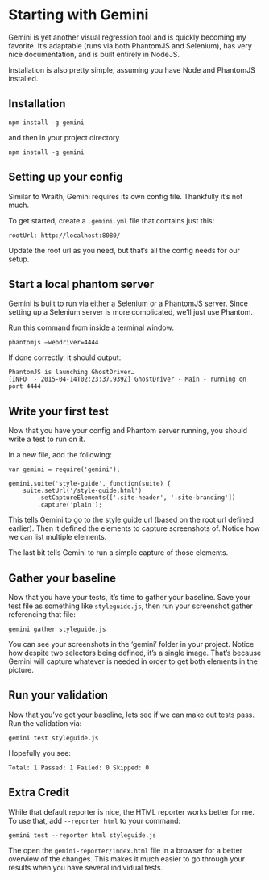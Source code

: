 # Starting with Gemini

Gemini is yet another visual regression tool and is quickly becoming my favorite. It’s adaptable (runs via both PhantomJS and Selenium), has very nice documentation, and is built entirely in NodeJS.

Installation is also pretty simple, assuming you have Node and PhantomJS installed.

## Installation

```
npm install -g gemini
```

and then in your project directory

```
npm install -g gemini
```

## Setting up your config

Similar to Wraith, Gemini requires its own config file. Thankfully it’s not much.

To get started, create a `.gemini.yml` file that contains just this:
```
rootUrl: http://localhost:8080/
```

Update the root url as you need, but that’s all the config needs for our setup.

## Start a local phantom server

Gemini is built to run via either a Selenium or a PhantomJS server. Since setting up a Selenium server is more complicated, we’ll just use Phantom.

Run this command from inside a terminal window:
```
phantomjs —webdriver=4444
```

If done correctly, it should output:
```
PhantomJS is launching GhostDriver…
[INFO  - 2015-04-14T02:23:37.939Z] GhostDriver - Main - running on port 4444
```

## Write your first test

Now that you have your config and Phantom server running, you should write a test to run on it. 

In a new file, add the following:

```
var gemini = require('gemini');

gemini.suite('style-guide', function(suite) {
    suite.setUrl('/style-guide.html')
        .setCaptureElements(['.site-header', '.site-branding'])
        .capture('plain');
```

This tells Gemini to go to the style guide url (based on the root url defined earlier). Then it defined the elements to capture screenshots of. Notice how we can list multiple elements.

The last bit tells Gemini to run a simple capture of those elements. 

## Gather your baseline

Now that you have your tests, it’s time to gather your baseline. Save your test file as something like `styleguide.js`, then run your screenshot gather referencing that file:

`gemini gather styleguide.js`

You can see your screenshots in the ‘gemini’ folder in your project. Notice how despite two selectors being defined, it’s a single image. That’s because Gemini will capture whatever is needed in order to get both elements in the picture. 

## Run your validation

Now that you’ve got your baseline, lets see if we can make out tests pass. Run the validation via:

`gemini test styleguide.js`

Hopefully you see:

`Total: 1 Passed: 1 Failed: 0 Skipped: 0`

## Extra Credit

While that default reporter is nice, the HTML reporter works better for me. To use that, add `--reporter html` to your command: 

`gemini test --reporter html styleguide.js`

The open the `gemini-reporter/index.html` file in a browser for a better overview of the changes. This makes it much easier to go through your results when you have several individual tests.